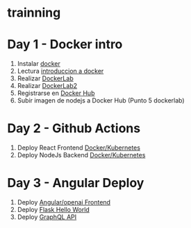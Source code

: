 # trainning
# Day 1 - Docker intro
1. Instalar [docker](https://docs.docker.com/engine/install/centos/)
2. Lectura [introduccion a docker](https://github.com/adsoftsito/web/blob/main/w1/docker_intro.pdf)
3. Realizar [DockerLab](https://github.com/adsoftsito/web/blob/main/w1/dockerlab.pdf)
4. Realizar [DockerLab2](https://github.com/adsoftsito/web/blob/main/w2/dockerlab2.pdf)
5. Registrarse en [Docker Hub](https://hub.docker.com/)
6. Subir imagen de nodejs a Docker Hub (Punto 5 dockerlab)

# Day 2 - Github Actions 
1. Deploy React Frontend  [Docker/Kubernetes](https://docs.google.com/presentation/d/1YFgDfZ9FLu3dwyANWK_xfL54NgahGA8C/edit?usp=sharing&ouid=103318994033956699072&rtpof=true&sd=true)
2. Deploy NodeJs Backend [Docker/Kubernetes](https://docs.google.com/presentation/d/1JZwXtZyVSp3fYoRfMo0iTvDuAUTdLatG/edit?usp=sharing&ouid=103318994033956699072&rtpof=true&sd=true)

# Day 3 - Angular Deploy 
1. Deploy [Angular/openai Frontend](https://docs.google.com/presentation/d/1K4vz4arkMBFKMuGS_WRKl75b_4JedIt3/edit?usp=sharing&ouid=103318994033956699072&rtpof=true&sd=true)
2. Deploy [Flask Hello World](https://github.com/adsoftsito/python-flask)
3. Deploy [GraphQL API](https://docs.google.com/presentation/d/1dwkslhao4AJfPmMFkTiC-pfJ7FwoWMzu6zw_i59sQGw/edit?usp=sharing)
   
